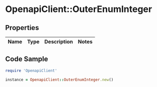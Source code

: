 # OpenapiClient::OuterEnumInteger

## Properties

Name | Type | Description | Notes
------------ | ------------- | ------------- | -------------

## Code Sample

```ruby
require 'OpenapiClient'

instance = OpenapiClient::OuterEnumInteger.new()
```


